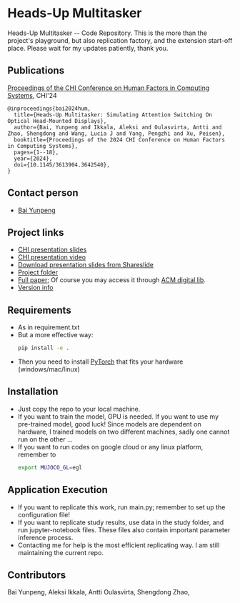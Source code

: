 # Heads-Up Multitasker
Heads-Up Multitasker -- Code Repository. This is the more than the project's playground, but also replication factory, and the extension start-off place. Please wait for my updates patiently, thank you.

## Publications
[Proceedings of the CHI Conference on Human Factors in Computing Systems]([publication_link](https://programs.sigchi.org/chi/2024/program/content/147957)), CHI'24
```
@inproceedings{bai2024hum,
  title={Heads-Up Multitasker: Simulating Attention Switching On Optical Head-Mounted Displays},
  author={Bai, Yunpeng and Ikkala, Aleksi and Oulasvirta, Antti and Zhao, Shengdong and Wang, Lucia J and Yang, Pengzhi and Xu, Peisen},
  booktitle={Proceedings of the 2024 CHI Conference on Human Factors in Computing Systems},
  pages={1--18},
  year={2024},
  doi={10.1145/3613904.3642540},
}
```

## Contact person
- [Bai Yunpeng](https://baiyunpeng1949.github.io/)


## Project links
- [CHI presentation slides](https://docs.google.com/presentation/d/11h_Gqf5_tsO0lDSJ372IiiSVOCKMHB8FO7So-E6-HSQ/edit#slide=id.p)
- [CHI presentation video](https://www.youtube.com/watch?v=B7MZXvce3y8&t=2s)
- [Download presentation slides from Shareslide](https://www.slideshare.net/slideshow/heads-up-multitasker-chi-2024-presentation-pdf/268559304)
- [Project folder](https://drive.google.com/drive/folders/1WEG9DFROf_-a5l_sA2YVunc2B2P70__6?ths=true) 
- [Full paper](https://github.com/Synteraction-Lab/heads-up-multitasker/blob/main/Heads-Up%20Multitasker%20Full%20Paper.pdf); Of course you may access it through [ACM digital lib](https://doi.org/10.1145/3613904.3642540).
- [Version info](VERSION.md)


## Requirements
- As in requirement.txt
- But a more effective way: 
  ```bash
  pip install -e .
  ```
- Then you need to install [PyTorch](https://pytorch.org/) that fits your hardware (windows/mac/linux)


## Installation
- Just copy the repo to your local machine.
- If you want to train the model, GPU is needed. If you want to use my pre-trained model, good luck! Since models are dependent on hardware, I trained models on two different machines, sadly one cannot run on the other ...
- If you want to run codes on google cloud or any linux platform, remember to
  ```bash
  export MUJOCO_GL=egl
  ```

## Application Execution 
- If you want to replicate this work, run main.py; remember to set up the configuration file! 
- If you want to replicate study results, use data in the study folder, and run jupyter-notebook files. These files also contain important parameter inference process.
- Contacting me for help is the most efficient replicating way. I am still maintaining the current repo.


## Contributors
Bai Yunpeng, Aleksi Ikkala, Antti Oulasvirta, Shengdong Zhao, 



